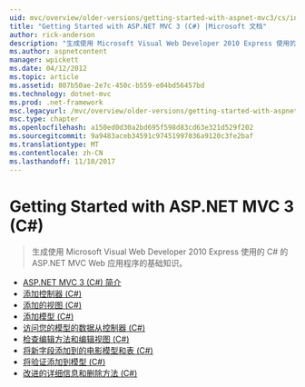 ```yaml
---
uid: mvc/overview/older-versions/getting-started-with-aspnet-mvc3/cs/index
title: "Getting Started with ASP.NET MVC 3 (C#) |Microsoft 文档"
author: rick-anderson
description: "生成使用 Microsoft Visual Web Developer 2010 Express 使用的 C# 的 ASP.NET MVC Web 应用程序的基础知识。"
ms.author: aspnetcontent
manager: wpickett
ms.date: 04/12/2012
ms.topic: article
ms.assetid: 807b50ae-2e7c-450c-b559-e04bd56457bd
ms.technology: dotnet-mvc
ms.prod: .net-framework
msc.legacyurl: /mvc/overview/older-versions/getting-started-with-aspnet-mvc3/cs
msc.type: chapter
ms.openlocfilehash: a150ed0d30a2bd695f598d83cd63e321d529f202
ms.sourcegitcommit: 9a9483aceb34591c97451997036a9120c3fe2baf
ms.translationtype: MT
ms.contentlocale: zh-CN
ms.lasthandoff: 11/10/2017
---
```

<a name="getting-started-with-aspnet-mvc-3-c"></a>Getting Started with ASP.NET MVC 3 (C#)
====================
> 生成使用 Microsoft Visual Web Developer 2010 Express 使用的 C# 的 ASP.NET MVC Web 应用程序的基础知识。


- [ASP.NET MVC 3 (C#) 简介](intro-to-aspnet-mvc-3.md)
- [添加控制器 (C#)](adding-a-controller.md)
- [添加的视图 (C#)](adding-a-view.md)
- [添加模型 (C#)](adding-a-model.md)
- [访问您的模型的数据从控制器 (C#)](accessing-your-models-data-from-a-controller.md)
- [检查编辑方法和编辑视图 (C#)](examining-the-edit-methods-and-edit-view.md)
- [将新字段添加到的电影模型和表 (C#)](adding-a-new-field.md)
- [将验证添加到模型 (C#)](adding-validation-to-the-model.md)
- [改进的详细信息和删除方法 (C#)](improving-the-details-and-delete-methods.md)
